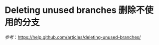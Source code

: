 Deleting unused branches 删除不使用的分支
===========

 

*参考*：<https://help.github.com/articles/deleting-unused-branches/>